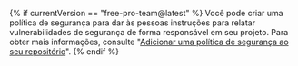 {% if currentVersion == "free-pro-team@latest" %}
Você pode criar uma política de segurança para dar às pessoas instruções para relatar vulnerabilidades de segurança de forma responsável em seu projeto. Para obter mais informações, consulte "[Adicionar uma política de segurança ao seu repositório](/articles/adding-a-security-policy-to-your-repository)".
{% endif %}
